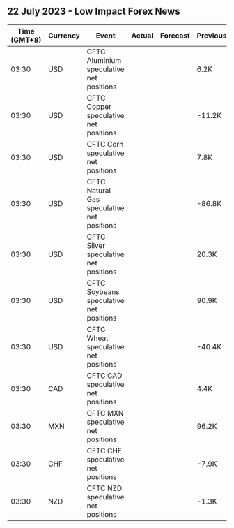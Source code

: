 ## 22 July 2023 - Low Impact Forex News

| Time (GMT+8) | Currency | Event | Actual | Forecast | Previous |
|------|----------|-------|--------|----------|----------|
| 03:30 | USD | CFTC Aluminium speculative net positions |  |  | 6.2K |
| 03:30 | USD | CFTC Copper speculative net positions |  |  | -11.2K |
| 03:30 | USD | CFTC Corn speculative net positions |  |  | 7.8K |
| 03:30 | USD | CFTC Natural Gas speculative net positions |  |  | -86.8K |
| 03:30 | USD | CFTC Silver speculative net positions |  |  | 20.3K |
| 03:30 | USD | CFTC Soybeans speculative net positions |  |  | 90.9K |
| 03:30 | USD | CFTC Wheat speculative net positions |  |  | -40.4K |
| 03:30 | CAD | CFTC CAD speculative net positions |  |  | 4.4K |
| 03:30 | MXN | CFTC MXN speculative net positions |  |  | 96.2K |
| 03:30 | CHF | CFTC CHF speculative net positions |  |  | -7.9K |
| 03:30 | NZD | CFTC NZD speculative net positions |  |  | -1.3K |

